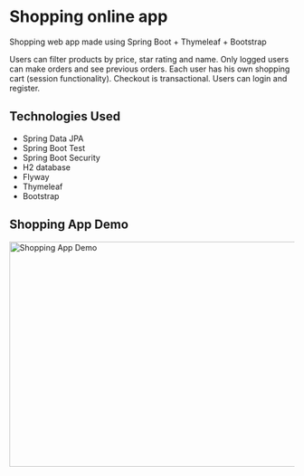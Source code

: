 # Shopping online app
Shopping web app made using Spring Boot + Thymeleaf + Bootstrap

Users can filter products by price, star rating and name.
Only logged users can make orders and see previous orders. Each user has his own shopping cart (session functionality). 
Checkout is transactional. 
Users can login and register. 

## Technologies Used
* Spring Data JPA 
* Spring Boot Test
* Spring Boot Security
* H2 database 
* Flyway
* Thymeleaf
* Bootstrap



## Shopping App Demo
<img src="demo/ShoppingAppDemo.gif" width="720" height="398" alt="Shopping App Demo"/>
